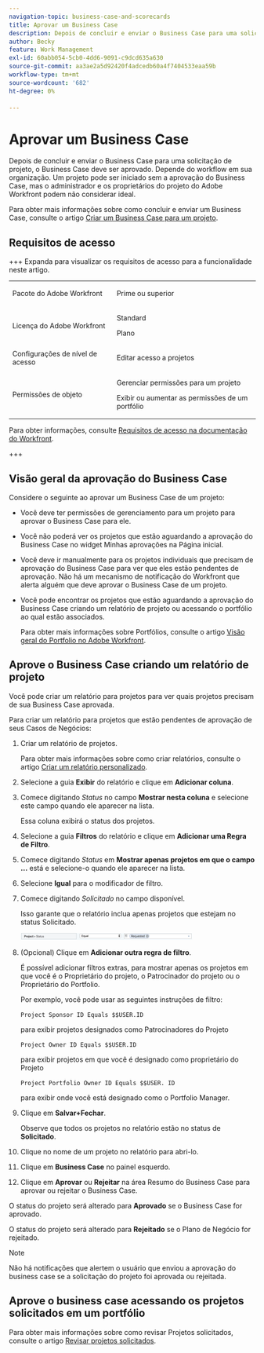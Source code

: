 ```yaml
---
navigation-topic: business-case-and-scorecards
title: Aprovar um Business Case
description: Depois de concluir e enviar o Business Case para uma solicitação de projeto, o Business Case deve ser aprovado. Depende do workflow em sua organização. Um projeto pode ser iniciado sem a aprovação do Business Case, mas o administrador e os proprietários do projeto do Adobe Workfront podem não considerar ideal.
author: Becky
feature: Work Management
exl-id: 60abb054-5cb0-4dd6-9091-c9dcd635a630
source-git-commit: aa3ae2a5d92420f4adcedb60a4f7404533eaa59b
workflow-type: tm+mt
source-wordcount: '682'
ht-degree: 0%

---
```


# Aprovar um Business Case

<!--Audit: 6/2025-->

Depois de concluir e enviar o Business Case para uma solicitação de projeto, o Business Case deve ser aprovado. Depende do workflow em sua organização. Um projeto pode ser iniciado sem a aprovação do Business Case, mas o administrador e os proprietários do projeto do Adobe Workfront podem não considerar ideal.

Para obter mais informações sobre como concluir e enviar um Business Case, consulte o artigo [Criar um Business Case para um projeto](../../../manage-work/projects/define-a-business-case/create-business-case.md).

## Requisitos de acesso

+++ Expanda para visualizar os requisitos de acesso para a funcionalidade neste artigo.

<table style="table-layout:auto"> 
 <col> 
 <col> 
 <tbody> 
  <tr> 
   <td role="rowheader"><p>Pacote do Adobe Workfront</p></td> 
   <td> 
   <p>Prime ou superior</p>
   </td> 
  </tr> 
  <tr> 
   <td role="rowheader">Licença do Adobe Workfront</td> 
   <td> 
   <p>Standard </p> 
   <p>Plano </p> </td> 
  </tr> 
  <tr> 
   <td role="rowheader">Configurações de nível de acesso</td> 
   <td> <p>Editar acesso a projetos</p> </td> 
  </tr> 
  <tr> 
   <td role="rowheader"><p>Permissões de objeto</p></td> 
   <td> <p>Gerenciar permissões para um projeto</p> <p>Exibir ou aumentar as permissões de um portfólio</p>  </td> 
  </tr> 
 </tbody> 
</table>

Para obter informações, consulte [Requisitos de acesso na documentação do Workfront](/help/quicksilver/administration-and-setup/add-users/access-levels-and-object-permissions/access-level-requirements-in-documentation.md).

+++

## Visão geral da aprovação do Business Case

Considere o seguinte ao aprovar um Business Case de um projeto:

* Você deve ter permissões de gerenciamento para um projeto para aprovar o Business Case para ele.
* Você não poderá ver os projetos que estão aguardando a aprovação do Business Case no widget Minhas aprovações na Página inicial.
* Você deve ir manualmente para os projetos individuais que precisam de aprovação do Business Case para ver que eles estão pendentes de aprovação. Não há um mecanismo de notificação do Workfront que alerta alguém que deve aprovar o Business Case de um projeto.
* Você pode encontrar os projetos que estão aguardando a aprovação do Business Case criando um relatório de projeto ou acessando o portfólio ao qual estão associados.

  Para obter mais informações sobre Portfólios, consulte o artigo [Visão geral do Portfolio no Adobe Workfront](../../../manage-work/portfolios/portfolios-overview/portfolio-overview.md).

## Aprove o Business Case criando um relatório de projeto

Você pode criar um relatório para projetos para ver quais projetos precisam de sua Business Case aprovada.

Para criar um relatório para projetos que estão pendentes de aprovação de seus Casos de Negócios:

1. Criar um relatório de projetos.

   Para obter mais informações sobre como criar relatórios, consulte o artigo [Criar um relatório personalizado](../../../reports-and-dashboards/reports/creating-and-managing-reports/create-custom-report.md).

1. Selecione a guia **Exibir** do relatório e clique em **Adicionar coluna**.

1. Comece digitando *Status* no campo **Mostrar nesta coluna** e selecione este campo quando ele aparecer na lista.

   Essa coluna exibirá o status dos projetos.

1. Selecione a guia **Filtros** do relatório e clique em **Adicionar uma Regra de Filtro**.

1. Comece digitando *Status* em **Mostrar apenas projetos em que o campo ...** está e selecione-o quando ele aparecer na lista.
1. Selecione **Igual** para o modificador de filtro.
1. Comece digitando *Solicitado* no campo disponível.

   Isso garante que o relatório inclua apenas projetos que estejam no status Solicitado.

   ![requested_projects_filter.png](assets/requested-projects-filter-350x14.png)

1. (Opcional) Clique em **Adicionar outra regra de filtro**.

   É possível adicionar filtros extras, para mostrar apenas os projetos em que você é o Proprietário do projeto, o Patrocinador do projeto ou o Proprietário do Portfolio.

   Por exemplo, você pode usar as seguintes instruções de filtro:

   ```
   Project Sponsor ID Equals $$USER.ID
   ```

   para exibir projetos designados como Patrocinadores do Projeto

   ```
   Project Owner ID Equals $$USER.ID
   ```

   para exibir projetos em que você é designado como proprietário do Projeto

   ```
   Project Portfolio Owner ID Equals $$USER. ID
   ```

   para exibir onde você está designado como o Portfolio Manager.

1. Clique em **Salvar+Fechar**.

   Observe que todos os projetos no relatório estão no status de **Solicitado**.

1. Clique no nome de um projeto no relatório para abri-lo.
1. Clique em **Business Case** no painel esquerdo.
1. Clique em **Aprovar** ou **Rejeitar** na área Resumo do Business Case para aprovar ou rejeitar o Business Case.

<!-- ![Business case](assets/business-case-summary-with-rp-information--1-.png) -->

O status do projeto será alterado para **Aprovado** se o Business Case for aprovado.

O status do projeto será alterado para **Rejeitado** se o Plano de Negócio for rejeitado.

>[!NOTE]
>
>Não há notificações que alertem o usuário que enviou a aprovação do business case se a solicitação do projeto foi aprovada ou rejeitada.

## Aprove o business case acessando os projetos solicitados em um portfólio

Para obter mais informações sobre como revisar Projetos solicitados, consulte o artigo [Revisar projetos solicitados](../../../manage-work/portfolios/create-and-manage-portfolios/review-requested-projects.md).
